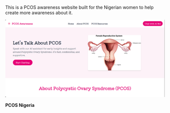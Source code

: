 This is a PCOS awareness website built for the Nigerian women to help create more awareness about it. 

![A homepage of the PCOS awareness site](PCOSphoto.png)

**PCOS Nigeria**